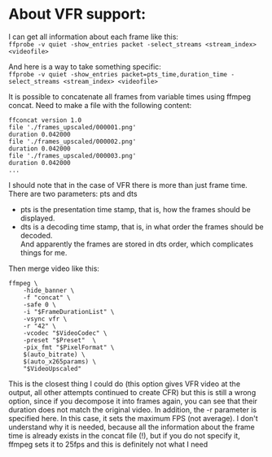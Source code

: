 # About VFR support:
I can get all information about each frame like this:  
`ffprobe -v quiet -show_entries packet -select_streams <stream_index> <videofile>`

And here is a way to take something specific:  
`ffprobe -v quiet -show_entries packet=pts_time,duration_time -select_streams <stream_index> <videofile>`

It is possible to concatenate all frames from variable times using ffmpeg concat.
Need to make a file with the following content:  
```
ffconcat version 1.0
file './frames_upscaled/000001.png'
duration 0.042000
file './frames_upscaled/000002.png'
duration 0.042000
file './frames_upscaled/000003.png'
duration 0.042000
...
```

I should note that in the case of VFR there is more than just frame time. There are two parameters: pts and dts  
* pts is the presentation time stamp, that is, how the frames should be displayed.  
* dts is a decoding time stamp, that is, in what order the frames should be decoded.  
And apparently the frames are stored in dts order, which complicates things for me.  

Then merge video like this:  
```
ffmpeg \
	-hide_banner \
	-f "concat" \
	-safe 0 \
	-i "$FrameDurationList" \
	-vsync vfr \
	-r "42" \
	-vcodec "$VideoCodec" \
	-preset "$Preset"  \
	-pix_fmt "$PixelFormat" \
	$(auto_bitrate) \
	$(auto_x265params) \
	"$VideoUpscaled"
```

This is the closest thing I could do (this option gives VFR video at the output, all other attempts continued to create CFR) but this is still a wrong option, since if you decompose it into frames again, you can see that their duration does not match the original video.
In addition, the -r parameter is specified here. In this case, it sets the maximum FPS (not average). I don't understand why it is needed, because all the information about the frame time is already exists in the concat file (!), but if you do not specify it, ffmpeg sets it to 25fps and this is definitely not what I need
